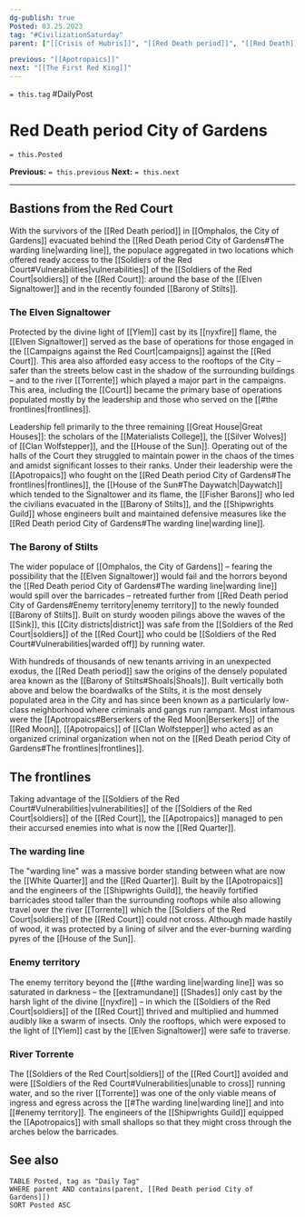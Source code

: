 ```yaml
---
dg-publish: true
Posted: 03.25.2023
tag: "#CivilizationSaturday"
parent: ["[[Crisis of Hubris]]", "[[Red Death period]]", "[[Red Death]]", "[[Campaigns against the Red Court]]", "[[Omphalos, the City of Gardens]]"]

previous: "[[Apotropaics]]"
next: "[[The First Red King]]"
---
```

`= this.tag` #DailyPost 
# Red Death period City of Gardens
`= this.Posted`

**Previous:** `= this.previous`
**Next:** `= this.next`

---

## Bastions from the Red Court

With the survivors of the [[Red Death period]] in [[Omphalos, the City of Gardens]] evacuated behind the [[Red Death period City of Gardens#The warding line|warding line]], the populace aggregated in two locations which offered ready access to the [[Soldiers of the Red Court#Vulnerabilities|vulnerabilities]] of the [[Soldiers of the Red Court|soldiers]] of the [[Red Court]]: around the base of the [[Elven Signaltower]] and in the recently founded [[Barony of Stilts]].

### The Elven Signaltower

Protected by the divine light of [[Ylem]] cast by its [[nyxfire]] flame, the [[Elven Signaltower]] served as the base of operations for those engaged in the [[Campaigns against the Red Court|campaigns]] against the [[Red Court]]. This area also afforded easy access to the rooftops of the City – safer than the streets below cast in the shadow of the surrounding buildings – and to the river [[Torrente]] which played a major part in the campaigns. This area, including the [[Court]] became the primary base of operations populated mostly by the leadership and those who served on the [[#the frontlines|frontlines]].

Leadership fell primarily to the three remaining [[Great House|Great Houses]]: the scholars of the [[Materialists College]], the [[Silver Wolves]] of [[Clan Wolfstepper]], and the [[House of the Sun]]. Operating out of the halls of the Court they struggled to maintain power in the chaos of the times and amidst significant losses to their ranks. Under their leadership were the [[Apotropaics]] who fought on the [[Red Death period City of Gardens#The frontlines|frontlines]], the [[House of the Sun#The Daywatch|Daywatch]] which tended to the Signaltower and its flame, the [[Fisher Barons]] who led the civilians evacuated in the [[Barony of Stilts]], and the [[Shipwrights Guild]] whose engineers built and maintained defensive measures like the [[Red Death period City of Gardens#The warding line|warding line]].

### The Barony of Stilts

The wider populace of [[Omphalos, the City of Gardens]] – fearing the possibility that the [[Elven Signaltower]] would fail and the horrors beyond the [[Red Death period City of Gardens#The warding line|warding line]] would spill over the barricades – retreated further from [[Red Death period City of Gardens#Enemy territory|enemy territory]] to the newly founded [[Barony of Stilts]]. Built on sturdy wooden pilings above the waves of the [[Sink]], this [[City districts|district]] was safe from the [[Soldiers of the Red Court|soldiers]] of the [[Red Court]] who could be [[Soldiers of the Red Court#Vulnerabilities|warded off]] by running water.

With hundreds of thousands of new tenants arriving in an unexpected exodus, the [[Red Death period]] saw the origins of the densely populated area known as the [[Barony of Stilts#Shoals|Shoals]]. Built vertically both above and below the boardwalks of the Stilts, it is the most densely populated area in the City and has since been known as a particularly low-class neighborhood where criminals and gangs run rampant. Most infamous were the [[Apotropaics#Berserkers of the Red Moon|Berserkers]] of the [[Red Moon]], [[Apotropaics]] of [[Clan Wolfstepper]] who acted as an organized criminal organization when not on the [[Red Death period City of Gardens#The frontlines|frontlines]].

## The frontlines

Taking advantage of the [[Soldiers of the Red Court#Vulnerabilities|vulnerabilities]] of the [[Soldiers of the Red Court|soldiers]] of the [[Red Court]], the [[Apotropaics]] managed to pen their accursed enemies into what is now the [[Red Quarter]].

### The warding line

The "warding line" was a massive border standing between what are now the [[White Quarter]] and the [[Red Quarter]]. Built by the [[Apotropaics]] and the engineers of the [[Shipwrights Guild]], the heavily fortified barricades stood taller than the surrounding rooftops while also allowing travel over the river [[Torrente]] which the [[Soldiers of the Red Court|soldiers]] of the [[Red Court]] could not cross. Although made hastily of wood, it was protected by a lining of silver and the ever-burning warding pyres of the [[House of the Sun]].

### Enemy territory

The enemy territory beyond the [[#the warding line|warding line]] was so saturated in darkness – the [[extramundane]] [[Shades]] only cast by the harsh light of the divine [[nyxfire]] – in which the [[Soldiers of the Red Court|soldiers]] of the [[Red Court]] thrived and multiplied and hummed audibly like a swarm of insects. Only the rooftops, which were exposed to the light of [[Ylem]] cast by the [[Elven Signaltower]] were safe to traverse.

### River Torrente

The [[Soldiers of the Red Court|soldiers]] of the [[Red Court]] avoided and were [[Soldiers of the Red Court#Vulnerabilities|unable to cross]] running water, and so the river [[Torrente]] was one of the only viable means of ingress and egress across the [[#The warding line|warding line]] and into [[#enemy territory]]. The engineers of the [[Shipwrights Guild]] equipped the [[Apotropaics]] with small shallops so that they might cross through the arches below the barricades.

## See also
```dataview
TABLE Posted, tag as "Daily Tag"
WHERE parent AND contains(parent, [[Red Death period City of Gardens]])
SORT Posted ASC
```
